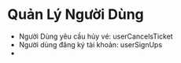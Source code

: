 # Quản Lý Người Dùng
 - Người Dùng yêu cầu hủy vé: userCancelsTicket
 - Người dùng đăng ký tài khoản: userSignUps
 - 


